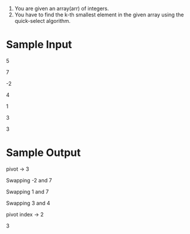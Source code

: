 1. You are given an array(arr) of integers.
2. You have to find the k-th smallest element in the given array using the quick-select algorithm.


# Sample Input

5

7 

-2 

4 

1 

3

3

# Sample Output

pivot -> 3

Swapping -2 and 7

Swapping 1 and 7

Swapping 3 and 4

pivot index -> 2

3